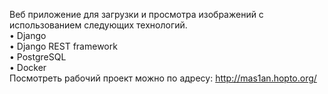 Веб приложение для загрузки и просмотра изображений с использованием следующих технологий.</br>
• Django</br>
• Django REST framework</br>
• PostgreSQL</br>
• Docker</br>
Посмотреть рабочий проект можно по адресу: http://mas1an.hopto.org/
